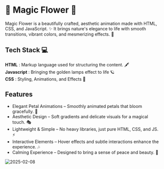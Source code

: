 # 🌸 Magic Flower 🌸

Magic Flower is a beautifully crafted, aesthetic animation made with HTML, CSS, and JavaScript. ✨ It brings nature's elegance to life with smooth transitions, vibrant colors, and mesmerizing effects. 🌿

## Tech Stack 💻

**HTML** : Markup language used for structuring the content. 🖋️ <br/>
**Javascript** : Bringing the golden lamps effect to life 🪐 <br/>
**CSS** : Styling, Animations, and Effects 🎨 <br/>

## Features

- Elegant Petal Animations – Smoothly animated petals that bloom gracefully. 🌺 
- Aesthetic Design – Soft gradients and delicate visuals for a magical touch. 🎭 
- Lightweight & Simple – No heavy libraries, just pure HTML, CSS, and JS. ⚡
- Interactive Elements – Hover effects and subtle interactions enhance the experience. 🎶
- Calming Experience – Designed to bring a sense of peace and beauty. 🌙

![2025-02-08](https://github.com/user-attachments/assets/90642fce-5471-4512-8eb9-8b2e5d0e878e)



 
 



